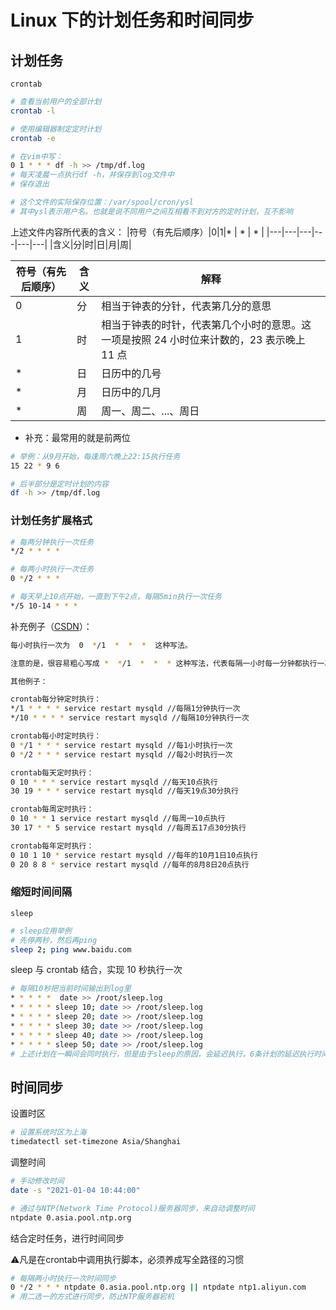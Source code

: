 # Linux 下的计划任务和时间同步

## 计划任务

`crontab`

```bash
# 查看当前用户的全部计划
crontab -l

# 使用编辑器制定定时计划
crontab -e

# 在vim中写：
0 1 * * * df -h >> /tmp/df.log
# 每天凌晨一点执行df -h，并保存到log文件中
# 保存退出

# 这个文件的实际保存位置：/var/spool/cron/ysl
# 其中ysl表示用户名。也就是说不同用户之间互相看不到对方的定时计划，互不影响
```

上述文件内容所代表的含义：
|符号（有先后顺序）|0|1|\* | \* | \* |
|---|---|---|---|---|---|
|含义|分|时|日|月|周|

| 符号（有先后顺序） | 含义 | 解释                                                                                      |
| ------------------ | ---- | ----------------------------------------------------------------------------------------- |
| 0                  | 分   | 相当于钟表的分针，代表第几分的意思                                                        |
| 1                  | 时   | 相当于钟表的时针，代表第几个小时的意思。这一项是按照 24 小时位来计数的，23 表示晚上 11 点 |
| \*                 | 日   | 日历中的几号                                                                              |
| \*                 | 月   | 日历中的几月                                                                              |
| \*                 | 周   | 周一、周二、...、周日                                                                     |

-   补充：最常用的就是前两位

```bash
# 举例：从9月开始，每逢周六晚上22:15执行任务
15 22 * 9 6
```

```bash
# 后半部分是定时计划的内容
df -h >> /tmp/df.log
```

### 计划任务扩展格式

```bash
# 每两分钟执行一次任务
*/2 * * * *

# 每两小时执行一次任务
0 */2 * * *

# 每天早上10点开始，一直到下午2点，每隔5min执行一次任务
*/5 10-14 * * *

```

补充例子（[CSDN](https://blog.csdn.net/chj_1224365967/article/details/108577667)）：

```bash
每小时执行一次为  0  */1  *  *  *  这种写法。

注意的是，很容易粗心写成 *  */1  *  *  * 这种写法，代表每隔一小时每一分钟都执行一次

其他例子：

crontab每分钟定时执行：
*/1 * * * * service restart mysqld //每隔1分钟执行一次
*/10 * * * * service restart mysqld //每隔10分钟执行一次

crontab每小时定时执行：
0 */1 * * * service restart mysqld //每1小时执行一次
0 */2 * * * service restart mysqld //每2小时执行一次

crontab每天定时执行：
0 10 * * * service restart mysqld //每天10点执行
30 19 * * * service restart mysqld //每天19点30分执行

crontab每周定时执行：
0 10 * * 1 service restart mysqld //每周一10点执行
30 17 * * 5 service restart mysqld //每周五17点30分执行

crontab每年定时执行：
0 10 1 10 * service restart mysqld //每年的10月1日10点执行
0 20 8 8 * service restart mysqld //每年的8月8日20点执行
```

### 缩短时间间隔

`sleep`

```bash
# sleep应用举例
# 先停两秒，然后再ping
sleep 2; ping www.baidu.com
```

sleep 与 crontab 结合，实现 10 秒执行一次

```bash
# 每隔10秒把当前时间输出到log里
* * * * *  date >> /root/sleep.log
* * * * * sleep 10; date >> /root/sleep.log
* * * * * sleep 20; date >> /root/sleep.log
* * * * * sleep 30; date >> /root/sleep.log
* * * * * sleep 40; date >> /root/sleep.log
* * * * * sleep 50; date >> /root/sleep.log
# 上述计划在一瞬间会同时执行，但是由于sleep的原因，会延迟执行。6条计划的延迟执行时间不同，最终就达到了每隔10秒执行一次
```

## 时间同步

设置时区

```bash
# 设置系统时区为上海
timedatectl set-timezone Asia/Shanghai
```

调整时间

```bash
# 手动修改时间
date -s "2021-01-04 10:44:00"

# 通过与NTP(Network Time Protocol)服务器同步，来自动调整时间
ntpdate 0.asia.pool.ntp.org
```

结合定时任务，进行时间同步

:warning:凡是在crontab中调用执行脚本，必须养成写全路径的习惯

```bash
# 每隔两小时执行一次时间同步
0 */2 * * * ntpdate 0.asia.pool.ntp.org || ntpdate ntp1.aliyun.com
# 用二选一的方式进行同步，防止NTP服务器宕机
```
